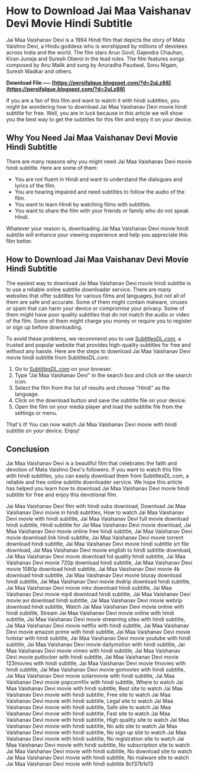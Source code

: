 # How to Download Jai Maa Vaishanav Devi Movie Hindi Subtitle
 <meta name="description" content="Learn how to download Jai Maa Vaishanav Devi movie hindi subtitle for free and enjoy this devotional film based on the legend of Mata Vaishno Devi."> 
Jai Maa Vaishanav Devi is a 1994 Hindi film that depicts the story of Mata Vaishno Devi, a Hindu goddess who is worshipped by millions of devotees across India and the world. The film stars Arun Govil, Gajendra Chauhan, Kiran Juneja and Suresh Oberoi in the lead roles. The film features songs composed by Anu Malik and sung by Anuradha Paudwal, Sonu Nigam, Suresh Wadkar and others.
 
**Download File ––– [https://persifalque.blogspot.com/?d=2uLz88](https://persifalque.blogspot.com/?d=2uLz88)**


 
If you are a fan of this film and want to watch it with hindi subtitles, you might be wondering how to download Jai Maa Vaishanav Devi movie hindi subtitle for free. Well, you are in luck because in this article we will show you the best way to get the subtitles for this film and enjoy it on your device.
 
## Why You Need Jai Maa Vaishanav Devi Movie Hindi Subtitle
 
There are many reasons why you might need Jai Maa Vaishanav Devi movie hindi subtitle. Here are some of them:
 
- You are not fluent in Hindi and want to understand the dialogues and lyrics of the film.
- You are hearing impaired and need subtitles to follow the audio of the film.
- You want to learn Hindi by watching films with subtitles.
- You want to share the film with your friends or family who do not speak Hindi.

Whatever your reason is, downloading Jai Maa Vaishanav Devi movie hindi subtitle will enhance your viewing experience and help you appreciate this film better.
 
## How to Download Jai Maa Vaishanav Devi Movie Hindi Subtitle
 
The easiest way to download Jai Maa Vaishanav Devi movie hindi subtitle is to use a reliable online subtitle downloader service. There are many websites that offer subtitles for various films and languages, but not all of them are safe and accurate. Some of them might contain malware, viruses or spam that can harm your device or compromise your privacy. Some of them might have poor quality subtitles that do not match the audio or video of the film. Some of them might charge you money or require you to register or sign up before downloading.
 
To avoid these problems, we recommend you to use [SubtitlesDL.com](https://www.subtitlesdl.com), a trusted and popular website that provides high-quality subtitles for free and without any hassle. Here are the steps to download Jai Maa Vaishanav Devi movie hindi subtitle from SubtitlesDL.com:

1. Go to [SubtitlesDL.com](https://www.subtitlesdl.com) on your browser.
2. Type "Jai Maa Vaishanav Devi" in the search box and click on the search icon.
3. Select the film from the list of results and choose "Hindi" as the language.
4. Click on the download button and save the subtitle file on your device.
5. Open the film on your media player and load the subtitle file from the settings or menu.

That's it! You can now watch Jai Maa Vaishanav Devi movie with hindi subtitle on your device. Enjoy!
 
## Conclusion
 
Jai Maa Vaishanav Devi is a beautiful film that celebrates the faith and devotion of Mata Vaishno Devi's followers. If you want to watch this film with hindi subtitles, you can easily download them from SubtitlesDL.com, a reliable and free online subtitle downloader service. We hope this article has helped you learn how to download Jai Maa Vaishanav Devi movie hindi subtitle for free and enjoy this devotional film.
 
Jai Maa Vaishanav Devi film with hindi subs download,  Download Jai Maa Vaishanav Devi movie in hindi subtitles,  How to watch Jai Maa Vaishanav Devi movie with hindi subtitle,  Jai Maa Vaishanav Devi full movie download hindi subtitle,  Hindi subtitle for Jai Maa Vaishanav Devi movie download,  Jai Maa Vaishanav Devi movie online free hindi subtitle,  Jai Maa Vaishanav Devi movie download link hindi subtitle,  Jai Maa Vaishanav Devi movie torrent download hindi subtitle,  Jai Maa Vaishanav Devi movie hindi subtitle srt file download,  Jai Maa Vaishanav Devi movie english to hindi subtitle download,  Jai Maa Vaishanav Devi movie download hd quality hindi subtitle,  Jai Maa Vaishanav Devi movie 720p download hindi subtitle,  Jai Maa Vaishanav Devi movie 1080p download hindi subtitle,  Jai Maa Vaishanav Devi movie 4k download hindi subtitle,  Jai Maa Vaishanav Devi movie bluray download hindi subtitle,  Jai Maa Vaishanav Devi movie dvdrip download hindi subtitle,  Jai Maa Vaishanav Devi movie mkv download hindi subtitle,  Jai Maa Vaishanav Devi movie mp4 download hindi subtitle,  Jai Maa Vaishanav Devi movie avi download hindi subtitle,  Jai Maa Vaishanav Devi movie webrip download hindi subtitle,  Watch Jai Maa Vaishanav Devi movie online with hindi subtitle,  Stream Jai Maa Vaishanav Devi movie online with hindi subtitle,  Jai Maa Vaishanav Devi movie streaming sites with hindi subtitle,  Jai Maa Vaishanav Devi movie netflix with hindi subtitle,  Jai Maa Vaishanav Devi movie amazon prime with hindi subtitle,  Jai Maa Vaishanav Devi movie hotstar with hindi subtitle,  Jai Maa Vaishanav Devi movie youtube with hindi subtitle,  Jai Maa Vaishanav Devi movie dailymotion with hindi subtitle,  Jai Maa Vaishanav Devi movie vimeo with hindi subtitle,  Jai Maa Vaishanav Devi movie putlocker with hindi subtitle,  Jai Maa Vaishanav Devi movie 123movies with hindi subtitle,  Jai Maa Vaishanav Devi movie fmovies with hindi subtitle,  Jai Maa Vaishanav Devi movie gomovies with hindi subtitle,  Jai Maa Vaishanav Devi movie solarmovie with hindi subtitle,  Jai Maa Vaishanav Devi movie popcornflix with hindi subtitle,  Where to watch Jai Maa Vaishanav Devi movie with hindi subtitle,  Best site to watch Jai Maa Vaishanav Devi movie with hindi subtitle,  Free site to watch Jai Maa Vaishanav Devi movie with hindi subtitle,  Legal site to watch Jai Maa Vaishanav Devi movie with hindi subtitle,  Safe site to watch Jai Maa Vaishanav Devi movie with hindi subtitle,  Fast site to watch Jai Maa Vaishanav Devi movie with hindi subtitle,  High quality site to watch Jai Maa Vaishanav Devi movie with hindi subtitle,  No ads site to watch Jai Maa Vaishanav Devi movie with hindi subtitle,  No sign up site to watch Jai Maa Vaishanav Devi movie with hindi subtitle,  No registration site to watch Jai Maa Vaishanav Devi movie with hindi subtitle,  No subscription site to watch Jai Maa Vaishanav Devi movie with hindi subtitle,  No download site to watch Jai Maa Vaishanav Devi movie with hindi subtitle,  No malware site to watch Jai Maa Vaishanav Devi movie with hindi subtitle
 8cf37b1e13
 
